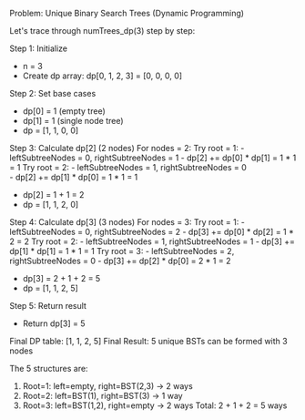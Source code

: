 Problem: Unique Binary Search Trees (Dynamic Programming)

Let's trace through numTrees_dp(3) step by step:

Step 1: Initialize
- n = 3
- Create dp array: dp[0, 1, 2, 3] = [0, 0, 0, 0]

Step 2: Set base cases
- dp[0] = 1 (empty tree)
- dp[1] = 1 (single node tree)
- dp = [1, 1, 0, 0]

Step 3: Calculate dp[2] (2 nodes)
For nodes = 2:
  Try root = 1:
    - leftSubtreeNodes = 0, rightSubtreeNodes = 1
    - dp[2] += dp[0] * dp[1] = 1 * 1 = 1
  Try root = 2:
    - leftSubtreeNodes = 1, rightSubtreeNodes = 0  
    - dp[2] += dp[1] * dp[0] = 1 * 1 = 1
- dp[2] = 1 + 1 = 2
- dp = [1, 1, 2, 0]

Step 4: Calculate dp[3] (3 nodes)
For nodes = 3:
  Try root = 1:
    - leftSubtreeNodes = 0, rightSubtreeNodes = 2
    - dp[3] += dp[0] * dp[2] = 1 * 2 = 2
  Try root = 2:
    - leftSubtreeNodes = 1, rightSubtreeNodes = 1
    - dp[3] += dp[1] * dp[1] = 1 * 1 = 1
  Try root = 3:
    - leftSubtreeNodes = 2, rightSubtreeNodes = 0
    - dp[3] += dp[2] * dp[0] = 2 * 1 = 2
- dp[3] = 2 + 1 + 2 = 5
- dp = [1, 1, 2, 5]

Step 5: Return result
- Return dp[3] = 5

Final DP table: [1, 1, 2, 5]
Final Result: 5 unique BSTs can be formed with 3 nodes

The 5 structures are:
1. Root=1: left=empty, right=BST(2,3) → 2 ways
2. Root=2: left=BST(1), right=BST(3) → 1 way  
3. Root=3: left=BST(1,2), right=empty → 2 ways
Total: 2 + 1 + 2 = 5 ways
